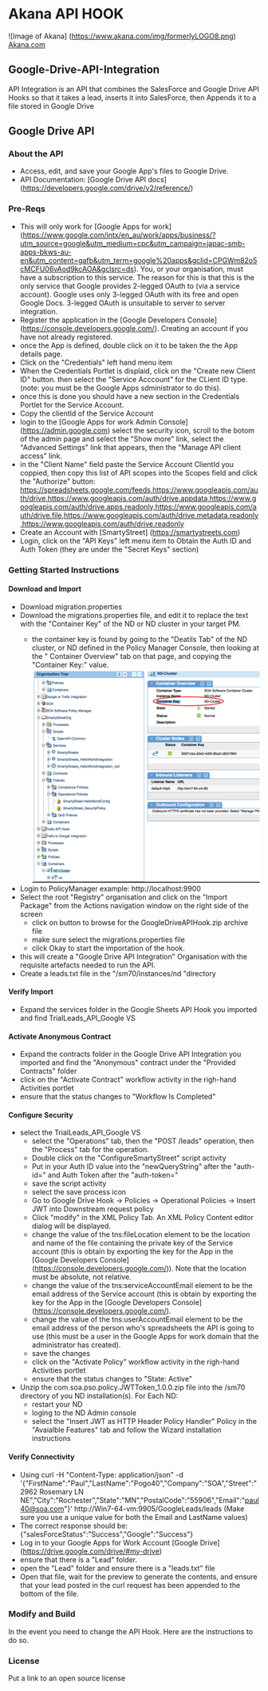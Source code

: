 # Akana API HOOK
![Image of Akana] 
(https://www.akana.com/img/formerlyLOGO8.png) 
[Akana.com](http://akana.com)

## Google-Drive-API-Integration
API Integration is an API that combines the SalesForce and Google Drive API Hooks so that it takes a lead, inserts it into SalesForce, then Appends it to a file stored in Google Drive
## Google Drive API 
### About the API
- Access, edit, and save your Google App's files to Google Drive.
- API Documentation: [Google Drive API docs] (https://developers.google.com/drive/v2/reference/)

### Pre-Reqs
- This will only work for [Google Apps for work] (https://www.google.com/intx/en_au/work/apps/business/?utm_source=google&utm_medium=cpc&utm_campaign=japac-smb-apps-bkws-au-en&utm_content=gafb&utm_term=google%20apps&gclid=CPGWm82o5cMCFU06vAod9kcAOA&gclsrc=ds). You, or your organisation, must have a subscription to this service. The reason for this is that this is the only service that Google provides 2-legged OAuth to (via a service account). Google uses only 3-legged OAuth with its free and open Google Docs. 3-legged OAuth is unsuitable to server to server integration.
- Register the application in the [Google Developers Console] (https://console.developers.google.com/). Creating an account if you have not already registered.
- once the App is defined, double click on it to be taken the the App details page. 
- Click on the "Credentials" left hand menu item
- When the Credentials Portlet is displaid, click on the "Create new Client ID" button. then select the "Service Acccount" for the CLient ID type. (note: you must be the Google Apps sdministrator to do this).
- once this is done you should have a new section in the Credentials Portlet for the Service Account.
- Copy the clientId of the Service Account
- login to the  [Google Apps for work Admin Console] (https://admin.google.com) select the security icon, scroll to the botom of the admin page and select the "Show more" link, select the "Advanced Settings" link that appears, then the "Manage API client access" link.
- in the "Client Name" field paste the Service Account ClientId you coppied, then copy this list of API scopes into the Scopes field and click the "Authorize" button:
    https://spreadsheets.google.com/feeds,https://www.googleapis.com/auth/drive,https://www.googleapis.com/auth/drive.appdata,https://www.googleapis.com/auth/drive.apps.readonly,https://www.googleapis.com/auth/drive.file,https://www.googleapis.com/auth/drive.metadata.readonly,https://www.googleapis.com/auth/drive.readonly
- Create an Account with [SmartyStreet] (https://smartystreets.com)
- Login, click on the "API Keys" left menu item to Obtain the Auth ID and Auth Token (they are under the "Secret Keys" section)

### Getting Started Instructions
#### Download and Import
- Download migration.properties
- Download the migrations.properties file, and edit it to replace the <replace this with your key> text with the "Container Key" of the ND or ND cluster in your target PM.
    - the container key is found by going to the "Deatils Tab" of the ND cluster, or ND defined in the Policy Manager Console, then looking at the " Container Overview" tab on that page, and copying the "Container Key:" value. ![container key screenshot](https://github.com/pogo61/Google-Sheets-API-Integration/blob/master/Screen%20Shot%202015-03-18%20at%2011.24.45%20am.png "ND Container Key")
- Login to PolicyManager  example: http://localhost:9900
- Select the root "Registry" organisation and click on the "Import Package" from the Actions navigation window on the right side of the screen
  - click on button to browse for the GoogleDriveAPIHook.zip archive file 
  - make sure select the migrations.properties file 
  - click Okay to start the importation of the hook.
- this will create a "Google Drive API Integration" Organisation with the requisite artefacts needed to run the API.
- Create a leads.txt file in the "/sm70/instances/nd "directory

#### Verify Import
- Expand the services folder in the Google Sheets API Hook you imported and find TrialLeads_API_Google VS

#### Activate Anonymous Contract
- Expand the contracts folder in the Google Drive API Integration you imported and find the "Anonymous" contract under the "Provided Contracts" folder
- click on the "Activate Contract" workflow activity in the righ-hand Activities portlet
- ensure that the status changes to "Workflow Is Completed"

#### Configure Security
- select the TrialLeads_API_Google VS
    - select the "Operations" tab, then the "POST /leads" operation, then the "Process" tab for the operation.
    - Double click on the "ConfigureSmartyStreet" script activity 
    - Put in your Auth ID value into the "newQueryString" after the "auth-id=" and Auth Token after the "auth-token="
    - save the script activity
    - select the save process icon
    - Go to Google Drive Hook -> Policies -> Operational Policies -> Insert JWT into Downstream request policy
    - Click "modify" in the XML Policy Tab. An XML Policy Content editor dialog will be displayed.
    - change the value of the tns:fileLocation element to be the location and name of the file containing the private key of the Service account (this is obtain by exporting the key for the App in the [Google Developers Console] (https://console.developers.google.com/)). Note that the location must be absolute, not relative.
    - change the value of the tns:serviceAccountEmail element to be the email address of the Service account (this is obtain by exporting the key for the App in the [Google Developers Console] (https://console.developers.google.com/).
    - change the value of the tns:userAccountEmail element to be the email address of the person who's spreadsheets the API is going to use (this must be a user in the Google Apps for work domain that the administrator has created).
    - save the changes
    - click on the "Activate Policy" workflow activity in the righ-hand Activities portlet
    - ensure that the status changes to "State: Active"
- Unzip the com.soa.pso.policy.JWTToken_1.0.0.zip file into the /sm70 directory of you ND installation(s). For Each ND:
    - restart your ND
    - loging to the ND Admin console
    - select the "Insert JWT as HTTP Header Policy Handler" Policy in the "Avaialble Features" tab and follow the Wizard installation instructions


#### Verify Connectivity
- Using 
    curl -H "Content-Type: application/json" -d '{"FirstName":"Paul","LastName":"Pogo40","Company":"SOA","Street":"2962 Rosemary LN NE","City":"Rochester","State":"MN","PostalCode":"55906","Email":"paul40@soa.com"}' http://Win7-64-vm:9905/GoogleLeads/leads (Make sure you use a unique value for both the Email and LastName values)
- The correct response should be:
    {"salesForceStatus":"Success","Google":"Success"}
- Log in to your Google Apps for Work Account [Google Drive] (https://drive.google.com/drive/#my-drive)
- ensure that there is a "Lead" folder.
- open the "Lead" folder and ensure there is a "leads.txt" file
- Open that file, wait for the preview to generate the contents, and ensure that your lead posted in the curl request has been appended to the bottom of the file.

### Modify and Build
In the event you need to change the API Hook.   Here are the instructions to do so. 

### License
Put a link to an open source license
